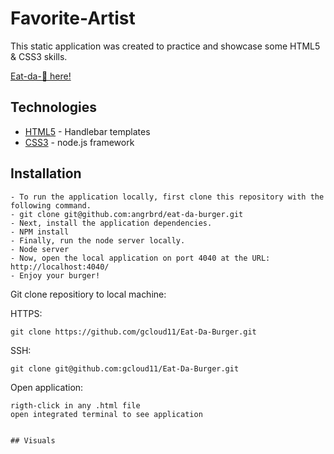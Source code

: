 # Favorite-Artist

This static application was created to practice and showcase some HTML5 & CSS3 skills. 

  [Eat-da-🍔  here!](https://cryptic-sierra-08206.herokuapp.com/) 
  
  
  ## Technologies

* [HTML5](https://handlebarsjs.com/) - Handlebar templates
* [CSS3](https://expressjs.com/) - node.js framework


## Installation
```
- To run the application locally, first clone this repository with the following command.
- git clone git@github.com:angrbrd/eat-da-burger.git
- Next, install the application dependencies.
- NPM install
- Finally, run the node server locally.
- Node server
- Now, open the local application on port 4040 at the URL: http://localhost:4040/
- Enjoy your burger!
```

Git clone repositiory to local machine:

HTTPS:
```
git clone https://github.com/gcloud11/Eat-Da-Burger.git
```
SSH:
```
git clone git@github.com:gcloud11/Eat-Da-Burger.git
```
Open application:
```
rigth-click in any .html file
open integrated terminal to see application


## Visuals
